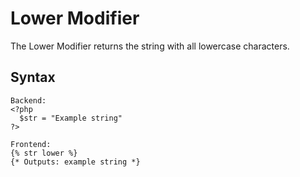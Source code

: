 Lower Modifier
==================
The Lower Modifier returns the string with all lowercase characters.

Syntax
--------------
```
Backend:
<?php
  $str = "Example string"
?>

Frontend:
{% str lower %}
{* Outputs: example string *}
```